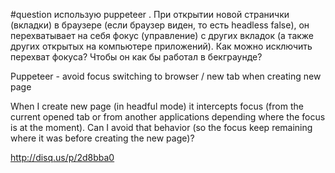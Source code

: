 #question 
использую puppeteer . При открытии новой странички (вкладки) в браузере (если браузер виден, то есть headless false), он перехватывает на себя фокус (управление) с других вкладок (а также других открытых на компьютере приложений). Как можно исключить перехват фокуса? Чтобы он как бы работал в бекграунде?

Puppeteer - avoid focus switching to browser / new tab when creating new page

When I create new page (in headful mode) it intercepts focus (from the current opened tab or from another applications depending where the focus is at the moment). Can I avoid that behavior (so the focus keep remaining where it was before creating the new page)?

http://disq.us/p/2d8bba0